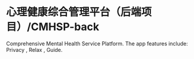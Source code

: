 # 心理健康综合管理平台（后端项目）/CMHSP-back
Comprehensive Mental Health Service Platform. The app features include: Privacy , Relax , Guide.
